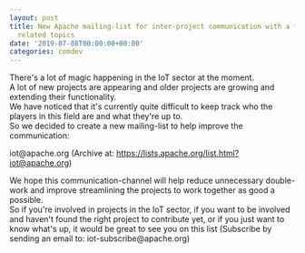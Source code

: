 ```yaml
---
layout: post
title: New Apache mailing-list for inter-project communication with a focus on IoT
  related topics
date: '2019-07-08T00:00:00+00:00'
categories: comdev
---
```

<p>
There's a lot of magic happening in the IoT sector at the moment.<br />A lot of new projects are appearing and older projects are growing and extending their functionality.<br />We have noticed that it's currently quite difficult to keep track who the players in this field are and what they're up to.<br />So we decided to create a new mailing-list to help improve the communication:</p> 
  <p>iot@apache.org&nbsp;(Archive at: <a href="https://lists.apache.org/list.html?iot@apache.org">https://lists.apache.org/list.html?iot@apache.org</a>)</p> 
  <p>
We hope this communication-channel will help reduce unnecessary double-work and improve streamlining the projects to work together as good a possible. <br />So if you're involved in projects in the IoT sector, if you want to be involved and haven't found the right project to contribute yet, or if you just want to know what's up, it would be great to see you on this list (Subscribe by sending an email to:&nbsp;iot-subscribe@apache.org)</p>
